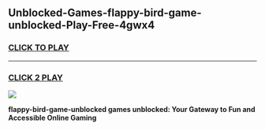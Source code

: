 
## Unblocked-Games-flappy-bird-game-unblocked-Play-Free-4gwx4
<h3>
<a href="https://premium76.site?title=flappy-bird-game-unblocked&ref=18A">CLICK TO PLAY</a></h3>
<hr>

<h3>
<a href="https://premium76.site?title=flappy-bird-game-unblocked&ref=18A">CLICK 2 PLAY</a>
  
</h3>

<a href="https://premium76.site?title=flappy-bird-game-unblocked&ref=18A"><img src="https://clearcache.store/games.png"></a>


**flappy-bird-game-unblocked games unblocked: Your Gateway to Fun and Accessible Online Gaming**

